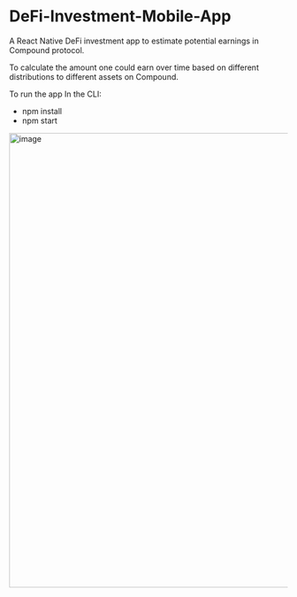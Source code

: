 # DeFi-Investment-Mobile-App

A React Native DeFi investment app to estimate potential earnings in Compound protocol. 

To calculate the amount one could earn over time based on different distributions to different assets on Compound.

To run the app
In the CLI:
- npm install
- npm start

<img width="821" alt="image" src="https://user-images.githubusercontent.com/83961538/143319331-33c9fa6b-d46b-4524-9f9c-b371aa54e97d.png">

